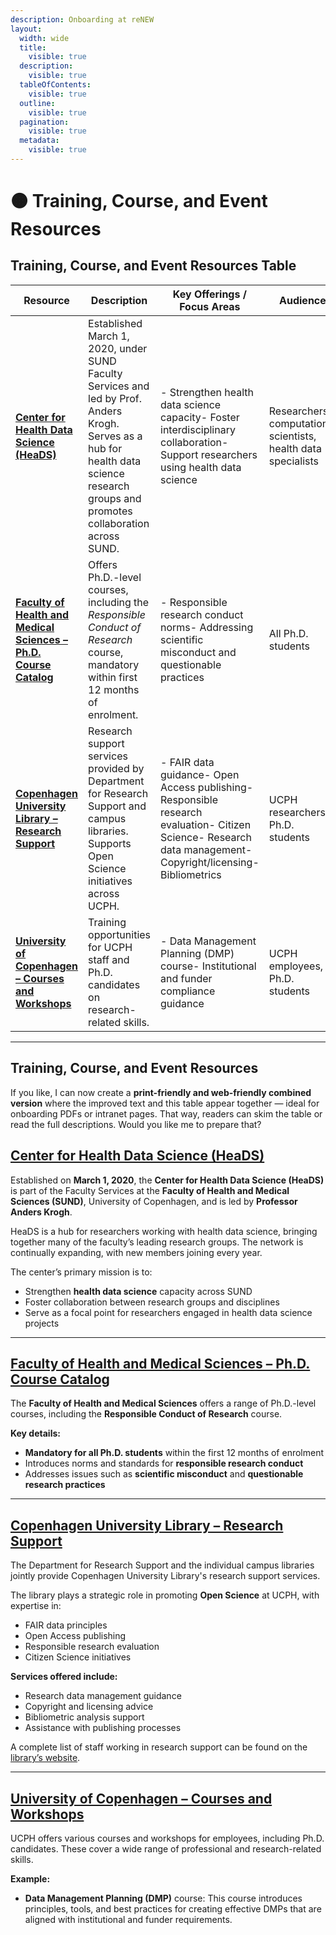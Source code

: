 ```yaml
---
description: Onboarding at reNEW
layout:
  width: wide
  title:
    visible: true
  description:
    visible: true
  tableOfContents:
    visible: true
  outline:
    visible: true
  pagination:
    visible: true
  metadata:
    visible: true
---
```


# 🟠 Training, Course, and Event Resources

## Training, Course, and Event Resources Table

<table><thead><tr><th width="503">Resource</th><th width="390">Description</th><th width="343">Key Offerings / Focus Areas</th><th>Audience</th></tr></thead><tbody><tr><td><a href="https://heads.ku.dk/course/next-courses/"><strong>Center for Health Data Science (HeaDS)</strong></a></td><td>Established March 1, 2020, under SUND Faculty Services and led by Prof. Anders Krogh. Serves as a hub for health data science research groups and promotes collaboration across SUND.</td><td>- Strengthen health data science capacity- Foster interdisciplinary collaboration- Support researchers using health data science</td><td>Researchers, computational scientists, health data specialists</td></tr><tr><td><a href="https://phdcourses.ku.dk/Kursusliste.aspx?TermId=340&#x26;KatId=53&#x26;OCatID=4300119&#x26;sitepath=SUND"><strong>Faculty of Health and Medical Sciences – Ph.D. Course Catalog</strong></a></td><td>Offers Ph.D.-level courses, including the <em>Responsible Conduct of Research</em> course, mandatory within first 12 months of enrolment.</td><td>- Responsible research conduct norms- Addressing scientific misconduct and questionable practices</td><td>All Ph.D. students</td></tr><tr><td><a href="https://kub.ku.dk/english/researchsupport/"><strong>Copenhagen University Library – Research Support</strong></a></td><td>Research support services provided by Department for Research Support and campus libraries. Supports Open Science initiatives across UCPH.</td><td>- FAIR data guidance- Open Access publishing- Responsible research evaluation- Citizen Science- Research data management- Copyright/licensing- Bibliometrics</td><td>UCPH researchers, Ph.D. students</td></tr><tr><td><a href="https://kunet.ku.dk/employee-guide/Pages/Course-Catalogue/Ucphcourses.aspx"><strong>University of Copenhagen – Courses and Workshops</strong></a></td><td>Training opportunities for UCPH staff and Ph.D. candidates on research-related skills.</td><td>- Data Management Planning (DMP) course- Institutional and funder compliance guidance</td><td>UCPH employees, Ph.D. students</td></tr></tbody></table>

***

## Training, Course, and Event Resources

If you like, I can now create a **print-friendly and web-friendly combined version** where the improved text and this table appear together — ideal for onboarding PDFs or intranet pages. That way, readers can skim the table or read the full descriptions. Would you like me to prepare that?

## [**Center for Health Data Science (HeaDS)**](https://heads.ku.dk/course/next-courses/)

Established on **March 1, 2020**, the **Center for Health Data Science (HeaDS)** is part of the Faculty Services at the **Faculty of Health and Medical Sciences (SUND)**, University of Copenhagen, and is led by **Professor Anders Krogh**.

HeaDS is a hub for researchers working with health data science, bringing together many of the faculty’s leading research groups. The network is continually expanding, with new members joining every year.

The center’s primary mission is to:

* Strengthen **health data science** capacity across SUND
* Foster collaboration between research groups and disciplines
* Serve as a focal point for researchers engaged in health data science projects

***

## [**Faculty of Health and Medical Sciences – Ph.D. Course Catalog**](https://phdcourses.ku.dk/Kursusliste.aspx?TermId=340\&KatId=53\&OCatID=4300119\&sitepath=SUND)

The **Faculty of Health and Medical Sciences** offers a range of Ph.D.-level courses, including the **Responsible Conduct of Research** course.

**Key details:**

* **Mandatory for all Ph.D. students** within the first 12 months of enrolment
* Introduces norms and standards for **responsible research conduct**
* Addresses issues such as **scientific misconduct** and **questionable research practices**

***

## [**Copenhagen University Library – Research Support**](https://kub.ku.dk/english/researchsupport/)

The Department for Research Support and the individual campus libraries jointly provide Copenhagen University Library's research support services.

The library plays a strategic role in promoting **Open Science** at UCPH, with expertise in:

* FAIR data principles
* Open Access publishing
* Responsible research evaluation
* Citizen Science initiatives

**Services offered include:**

* Research data management guidance
* Copyright and licensing advice
* Bibliometric analysis support
* Assistance with publishing processes

A complete list of staff working in research support can be found on the[ library’s website](https://kub.ku.dk/english/researchsupport/about-research-support/employees/).

***

## [**University of Copenhagen – Courses and Workshops**](https://kunet.ku.dk/employee-guide/Pages/Course-Catalogue/Ucphcourses.aspx)

UCPH offers various courses and workshops for employees, including Ph.D. candidates. These cover a wide range of professional and research-related skills.

**Example:**

* **Data Management Planning (DMP)** course: This course introduces principles, tools, and best practices for creating effective DMPs that are aligned with institutional and funder requirements.


